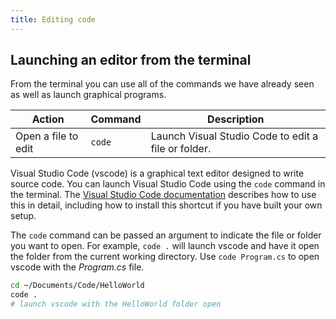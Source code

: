 ```yaml
---
title: Editing code
---
```


## Launching an editor from the terminal

From the terminal you can use all of the commands we have already seen as well as launch graphical programs.

| **Action**          | **Command** | **Description**                                     |
| ------------------- | ----------- | --------------------------------------------------- |
| Open a file to edit | `code`      | Launch Visual Studio Code to edit a file or folder. |

Visual Studio Code (vscode) is a graphical text editor designed to write source code. You can launch Visual Studio Code using the `code` command in the terminal. The [Visual Studio Code documentation](https://code.visualstudio.com/docs/editor/command-line) describes how to use this in detail, including how to install this shortcut if you have built your own setup.

The `code` command can be passed an argument to indicate the file or folder you want to open. For example, `code .` will launch vscode and have it open the folder from the current working directory. Use `code Program.cs` to open vscode with the *Program.cs* file.

```sh
cd ~/Documents/Code/HelloWorld
code .
# launch vscode with the HelloWorld folder open
```
